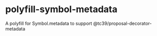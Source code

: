 # polyfill-symbol-metadata
A polyfill for Symbol.metadata to support @tc39/proposal-decorator-metadata
